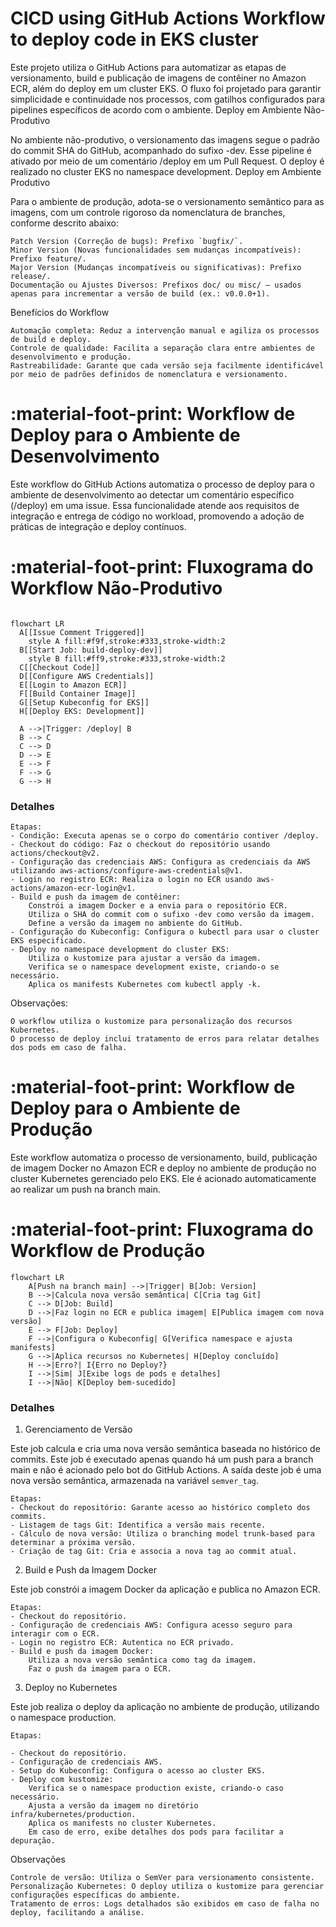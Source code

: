 # CICD using GitHub Actions Workflow to deploy code in EKS cluster

Este projeto utiliza o GitHub Actions para automatizar as etapas de versionamento, build e publicação de imagens de contêiner no Amazon ECR, além do deploy em um cluster EKS. O fluxo foi projetado para garantir simplicidade e continuidade nos processos, com gatilhos configurados para pipelines específicos de acordo com o ambiente.
Deploy em Ambiente Não-Produtivo

No ambiente não-produtivo, o versionamento das imagens segue o padrão do commit SHA do GitHub, acompanhado do sufixo -dev. Esse pipeline é ativado por meio de um comentário /deploy em um Pull Request. O deploy é realizado no cluster EKS no namespace development.
Deploy em Ambiente Produtivo

Para o ambiente de produção, adota-se o versionamento semântico para as imagens, com um controle rigoroso da nomenclatura de branches, conforme descrito abaixo:

    Patch Version (Correção de bugs): Prefixo `bugfix/`.
    Minor Version (Novas funcionalidades sem mudanças incompatíveis): Prefixo feature/.
    Major Version (Mudanças incompatíveis ou significativas): Prefixo release/.
    Documentação ou Ajustes Diversos: Prefixos doc/ ou misc/ — usados apenas para incrementar a versão de build (ex.: v0.0.0+1).

Benefícios do Workflow

    Automação completa: Reduz a intervenção manual e agiliza os processos de build e deploy.
    Controle de qualidade: Facilita a separação clara entre ambientes de desenvolvimento e produção.
    Rastreabilidade: Garante que cada versão seja facilmente identificável por meio de padrões definidos de nomenclatura e versionamento.

# :material-foot-print: Workflow de Deploy para o Ambiente de Desenvolvimento

Este workflow do GitHub Actions automatiza o processo de deploy para o ambiente de desenvolvimento ao detectar um comentário específico (/deploy) em uma issue. Essa funcionalidade atende aos requisitos de integração e entrega de código no workload, promovendo a adoção de práticas de integração e deploy contínuos.

# :material-foot-print: Fluxograma do Workflow Não-Produtivo

```mermaid

flowchart LR
  A[[Issue Comment Triggered]]
    style A fill:#f9f,stroke:#333,stroke-width:2
  B[[Start Job: build-deploy-dev]]
    style B fill:#ff9,stroke:#333,stroke-width:2
  C[[Checkout Code]]
  D[[Configure AWS Credentials]]
  E[[Login to Amazon ECR]]
  F[[Build Container Image]]
  G[[Setup Kubeconfig for EKS]]
  H[[Deploy EKS: Development]]

  A -->|Trigger: /deploy| B
  B --> C
  C --> D
  D --> E
  E --> F
  F --> G
  G --> H

```

### Detalhes

    Etapas:
    - Condição: Executa apenas se o corpo do comentário contiver /deploy.
    - Checkout do código: Faz o checkout do repositório usando actions/checkout@v2.
    - Configuração das credenciais AWS: Configura as credenciais da AWS utilizando aws-actions/configure-aws-credentials@v1.
    - Login no registro ECR: Realiza o login no ECR usando aws-actions/amazon-ecr-login@v1.
    - Build e push da imagem de contêiner:
        Constrói a imagem Docker e a envia para o repositório ECR.
        Utiliza o SHA do commit com o sufixo -dev como versão da imagem.
        Define a versão da imagem no ambiente do GitHub.
    - Configuração do Kubeconfig: Configura o kubectl para usar o cluster EKS especificado.
    - Deploy no namespace development do cluster EKS:
        Utiliza o kustomize para ajustar a versão da imagem.
        Verifica se o namespace development existe, criando-o se necessário.
        Aplica os manifests Kubernetes com kubectl apply -k.

Observações:

    O workflow utiliza o kustomize para personalização dos recursos Kubernetes.
    O processo de deploy inclui tratamento de erros para relatar detalhes dos pods em caso de falha.

# :material-foot-print: Workflow de Deploy para o Ambiente de Produção

Este workflow automatiza o processo de versionamento, build, publicação de imagem Docker no Amazon ECR e deploy no ambiente de produção no cluster Kubernetes gerenciado pelo EKS. Ele é acionado automaticamente ao realizar um push na branch main.

# :material-foot-print: Fluxograma do Workflow de Produção

```mermaid
flowchart LR
    A[Push na branch main] -->|Trigger| B[Job: Version]
    B -->|Calcula nova versão semântica| C[Cria tag Git]
    C --> D[Job: Build]
    D -->|Faz login no ECR e publica imagem| E[Publica imagem com nova versão]
    E --> F[Job: Deploy]
    F -->|Configura o Kubeconfig| G[Verifica namespace e ajusta manifests]
    G -->|Aplica recursos no Kubernetes| H[Deploy concluído]
    H -->|Erro?| I{Erro no Deploy?}
    I -->|Sim| J[Exibe logs de pods e detalhes]
    I -->|Não| K[Deploy bem-sucedido]
```

### Detalhes

1. Gerenciamento de Versão

Este job calcula e cria uma nova versão semântica baseada no histórico de commits.
Este job é executado apenas quando há um push para a branch main e não é acionado pelo bot do GitHub Actions. A saída deste job é uma nova versão semântica, armazenada na variável `semver_tag`.

    Etapas:
    - Checkout do repositório: Garante acesso ao histórico completo dos commits.
    - Listagem de tags Git: Identifica a versão mais recente.
    - Cálculo de nova versão: Utiliza o branching model trunk-based para determinar a próxima versão.
    - Criação de tag Git: Cria e associa a nova tag ao commit atual.

2. Build e Push da Imagem Docker

Este job constrói a imagem Docker da aplicação e publica no Amazon ECR.

    Etapas:
    - Checkout do repositório.
    - Configuração de credenciais AWS: Configura acesso seguro para interagir com o ECR.
    - Login no registro ECR: Autentica no ECR privado.
    - Build e push da imagem Docker:
        Utiliza a nova versão semântica como tag da imagem.
        Faz o push da imagem para o ECR.

3.  Deploy no Kubernetes

Este job realiza o deploy da aplicação no ambiente de produção, utilizando o namespace production.

    Etapas:

    - Checkout do repositório.
    - Configuração de credenciais AWS.
    - Setup do Kubeconfig: Configura o acesso ao cluster EKS.
    - Deploy com kustomize:
        Verifica se o namespace production existe, criando-o caso necessário.
        Ajusta a versão da imagem no diretório infra/kubernetes/production.
        Aplica os manifests no cluster Kubernetes.
        Em caso de erro, exibe detalhes dos pods para facilitar a depuração.

Observações

    Controle de versão: Utiliza o SemVer para versionamento consistente.
    Personalização Kubernetes: O deploy utiliza o kustomize para gerenciar configurações específicas do ambiente.
    Tratamento de erros: Logs detalhados são exibidos em caso de falha no deploy, facilitando a análise.
